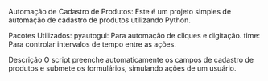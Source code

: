 Automação de Cadastro de Produtos:
Este é um projeto simples de automação de cadastro de produtos utilizando Python.

Pacotes Utilizados:
pyautogui: Para automação de cliques e digitação.
time: Para controlar intervalos de tempo entre as ações.

Descrição
O script preenche automaticamente os campos de cadastro de produtos e submete os formulários, simulando ações de um usuário.
